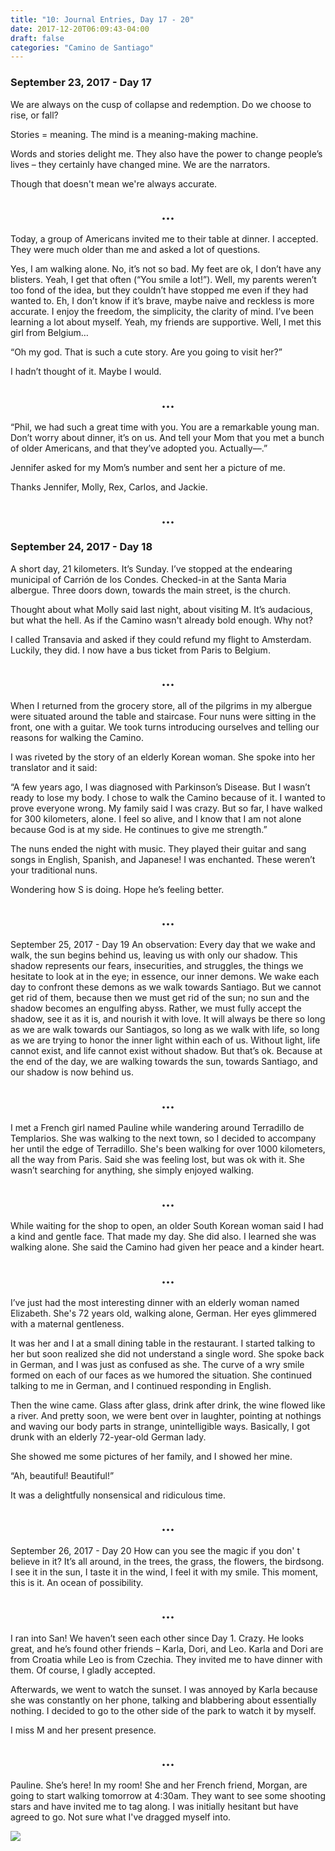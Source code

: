 ```yaml
---
title: "10: Journal Entries, Day 17 - 20"
date: 2017-12-20T06:09:43-04:00
draft: false
categories: "Camino de Santiago"
---
```


### September 23, 2017 - Day 17
We are always on the cusp of collapse and redemption. Do we choose to rise, or fall?

Stories = meaning. The mind is a meaning-making machine.

Words and stories delight me. They also have the power to change people’s lives – they certainly have changed mine. We are the narrators.

Though that doesn't mean we're always accurate.

## <center>...</center>

Today, a group of Americans invited me to their table at dinner. I accepted. They were much older than me and asked a lot of questions.

Yes, I am walking alone. No, it’s not so bad. My feet are ok, I don’t have any blisters. Yeah, I get that often (“You smile a lot!”). Well, my parents weren’t too fond of the idea, but they couldn’t have stopped me even if they had wanted to. Eh, I don’t know if it’s brave, maybe naive and reckless is more accurate. I enjoy the freedom, the simplicity, the clarity of mind. I’ve been learning a lot about myself. Yeah, my friends are supportive. Well, I met this girl from Belgium…

“Oh my god. That is such a cute story. Are you going to visit her?”

I hadn’t thought of it. Maybe I would.
## <center>...</center>

“Phil, we had such a great time with you. You are a remarkable young man. Don’t worry about dinner, it’s on us. And tell your Mom that you met a bunch of older Americans, and that they’ve adopted you. Actually––.”

Jennifer asked for my Mom’s number and sent her a picture of me.

Thanks Jennifer, Molly, Rex, Carlos, and Jackie.
## <center>...</center>

### September 24, 2017 - Day 18
A short day, 21 kilometers. It’s Sunday. I’ve stopped at the endearing municipal of Carrión de los Condes. Checked-in at the Santa Maria albergue. Three doors down, towards the main street, is the church.

Thought about what Molly said last night, about visiting M. It’s audacious, but what the hell. As if the Camino wasn't already bold enough. Why not?

I called Transavia and asked if they could refund my flight to Amsterdam. Luckily, they did. I now have a bus ticket from Paris to Belgium.
## <center>...</center>

When I returned from the grocery store, all of the pilgrims in my albergue were situated around the table and staircase. Four nuns were sitting in the front, one with a guitar. We took turns introducing ourselves and telling our reasons for walking the Camino.

I was riveted by the story of an elderly Korean woman. She spoke into her translator and it said:

“A few years ago, I was diagnosed with Parkinson’s Disease. But I wasn’t ready to lose my body. I chose to walk the Camino because of it. I wanted to prove everyone wrong. My family said I was crazy. But so far, I have walked for 300 kilometers, alone. I feel so alive, and I know that I am not alone because God is at my side. He continues to give me strength.”

The nuns ended the night with music. They played their guitar and sang songs in English, Spanish, and Japanese! I was enchanted. These weren’t your traditional nuns.

Wondering how S is doing. Hope he’s feeling better.
## <center>...</center>

September 25, 2017 - Day 19
An observation: Every day that we wake and walk, the sun begins behind us, leaving us with only our shadow. This shadow represents our fears, insecurities, and struggles, the things we hesitate to look at in the eye; in essence, our inner demons. We wake each day to confront these demons as we walk towards Santiago. But we cannot get rid of them, because then we must get rid of the sun; no sun and the shadow becomes an engulfing abyss. Rather, we must fully accept the shadow, see it as it is, and nourish it with love. It will always be there so long as we are walk towards our Santiagos, so long as we walk with life, so long as we are trying to honor the inner light within each of us. Without light, life cannot exist, and life cannot exist without shadow. But that’s ok. Because at the end of the day, we are walking towards the sun, towards Santiago, and our shadow is now behind us.
## <center>...</center>

I met a French girl named Pauline while wandering around Terradillo de Templarios. She was walking to the next town, so I decided to accompany her until the edge of Terradillo. She's been walking for over 1000 kilometers, all the way from Paris. Said she was feeling lost, but was ok with it. She wasn’t searching for anything, she simply enjoyed walking.
## <center>...</center>

While waiting for the shop to open, an older South Korean woman said I had a kind and gentle face. That made my day. She did also. I learned she was walking alone. She said the Camino had given her peace and a kinder heart.
## <center>...</center>

I’ve just had the most interesting dinner with an elderly woman named Elizabeth. She's 72 years old, walking alone, German. Her eyes glimmered with a maternal gentleness.

It was her and I at a small dining table in the restaurant. I started talking to her but soon realized she did not understand a single word. She spoke back in German, and I was just as confused as she. The curve of a wry smile formed on each of our faces as we humored the situation. She continued talking to me in German, and I continued responding in English.

Then the wine came. Glass after glass, drink after drink, the wine flowed like a river. And pretty soon, we were bent over in laughter, pointing at nothings and waving our body parts in strange, unintelligible ways. Basically, I got drunk with an elderly 72-year-old German lady.

She showed me some pictures of her family, and I showed her mine.

“Ah, beautiful! Beautiful!”

It was a delightfully nonsensical and ridiculous time.
## <center>...</center>

September 26, 2017 - Day 20
How can you see the magic if you don' t believe in it?
It’s all around, in the trees, the grass, the flowers, the birdsong.
I see it in the sun, I taste it in the wind, I feel it with my smile.
This moment, this is it. An ocean of possibility.
## <center>...</center>

I ran into San! We haven’t seen each other since Day 1. Crazy. He looks great, and he’s found other friends – Karla, Dori, and Leo. Karla and Dori are from Croatia while Leo is from Czechia. They invited me to have dinner with them. Of course, I gladly accepted.

Afterwards, we went to watch the sunset. I was annoyed by Karla because she was constantly on her phone, talking and blabbering about essentially nothing. I decided to go to the other side of the park to watch it by myself.

I miss M and her present presence.
## <center>...</center>

Pauline. She’s here! In my room! She and her French friend, Morgan, are going to start walking tomorrow at 4:30am. They want to see some shooting stars and have invited me to tag along. I was initially hesitant but have agreed to go. Not sure what I've dragged myself into.

![](/../images/journal1.jpg)